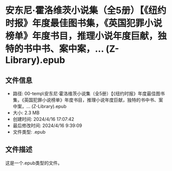 ﻿# 安东尼·霍洛维茨小说集（全5册）【《纽约时报》年度最佳图书集，《英国犯罪小说榜单》年度书目，推理小说年度巨献，独特的书中书、案中案，... (Z-Library).epub

## 文件信息
- 路径: 00-temp\安东尼·霍洛维茨小说集（全5册）【《纽约时报》年度最佳图书集，《英国犯罪小说榜单》年度书目，推理小说年度巨献，独特的书中书、案中案，... (Z-Library).epub
- 大小: 2.3 MB
- 创建时间: 2024/4/16 17:07:42
- 最后修改时间: 2024/4/16 9:39:09
- 文件类型: .epub

## 文件描述
这是一个.epub类型的文件。

